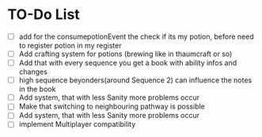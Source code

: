 # TO-Do List

- [ ] add for the consumepotionEvent the check if its my potion, before need to register potion in my register
- [ ] Add crafting system for potions (brewing like in thaumcraft or so)
- [ ] Add that with every sequence you get a book with ability infos and changes
- [ ] high sequence beyonders(around Sequence 2) can influence the notes in the book
- [ ] Add system, that with less Sanity more problems occur
- [ ] Make that switching to neighbouring pathway is possible
- [ ] Add system, that with less Sanity more problems occur
- [ ] implement Multiplayer compatibility 
